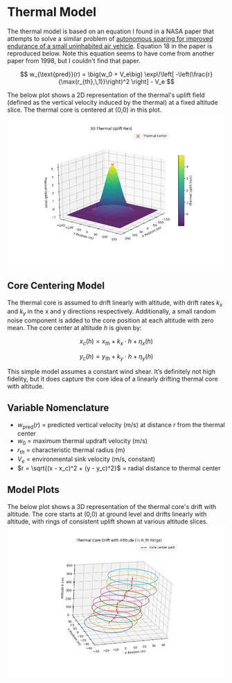 # Thermal Model
The thermal model is based on an equation I found in a NASA paper that attempts to solve a similar problem of [autonomous soaring for improved endurance of a small uninhabited air vehicle](https://ntrs.nasa.gov/api/citations/20050041655/downloads/20050041655.pdf). Equation 18 in the paper is reproduced below. Note this equation seems to have come from another paper from 1998, but I couldn't find that paper.

$$
w_{\text{pred}}(r) = \big(w_0 + V_e\big) \exp\!\left[ -\left(\frac{r}{\max(r_{th},\,1)}\right)^2 \right] - V_e
$$

The below plot shows a 2D representation of the thermal's uplift field (defined as the vertical velocity induced by the thermal) at a fixed altitude slice. The thermal core is centered at (0,0) in this plot.
![3D Thermal Plot](3d_thermal_uplift_field.png)  

## Core Centering Model
The thermal core is assumed to drift linearly with altitude, with drift rates $k_x$ and $k_y$ in the x and y directions respectively. Additionally, a small random noise component is added to the core position at each altitude with zero mean.
The core center at altitude $h$ is given by:

$$
x_c(h) = x_{th} + k_x \cdot h + \eta_x(h)
$$

$$
y_c(h) = y_{th} + k_y \cdot h + \eta_y(h)
$$

This simple model assumes a constant wind shear. It’s definitely not high fidelity, but it does capture the core idea of a linearly drifting thermal core with altitude.

## Variable Nomenclature

- $w_{\text{pred}}(r)$ = predicted vertical velocity (m/s) at distance $r$ from the thermal center  
- $w_0$ = maximum thermal updraft velocity (m/s)  
- $r_{th}$ = characteristic thermal radius (m)  
- $V_e$ = environmental sink velocity (m/s, constant)  
- $r = \sqrt{(x - x_c)^2 + (y - y_c)^2}$ = radial distance to thermal center  

## Model Plots
The below plot shows a 3D representation of the thermal core's drift with altitude. The core starts at (0,0) at ground level and drifts linearly with altitude, with rings of consistent uplift shown at various altitude slices.
![3D Thermal Core Drift Plot](3d_thermal_core_drift.png)
